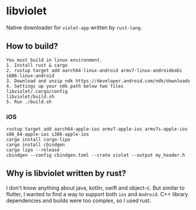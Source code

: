 # libviolet

Native downloader for `violet-app` written by `rust-lang`.

## How to build?

```
You must build in linux environment.
1. Install rust & cargo
2. rustup target add aarch64-linux-android armv7-linux-androideabi i686-linux-android
3. Download and unzip ndk https://developer.android.com/ndk/downloads
4. Settings up your ndk path below two files
libviolet/.cargo/config
libviolet/build.sh
5. Run ./build.sh
```

### iOS

```
rustup target add aarch64-apple-ios armv7-apple-ios armv7s-apple-ios x86_64-apple-ios i386-apple-ios
cargo install cargo-lipo
cargo install cbindgen
cargo lipo --release
cbindgen --config cbindgen.toml --crate violet --output my_header.h
```

## Why is libviolet written by rust?

I don't know anything about java, kotlin, swift and object-c.
But similar to flutter, I wanted to find a way to support both `ios` and `Android`.
C++ library dependencies and builds were too complex, so I used rust.
